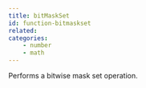 ```yaml
---
title: bitMaskSet
id: function-bitmaskset
related:
categories:
    - number
    - math
---
```


Performs a bitwise mask set operation.
